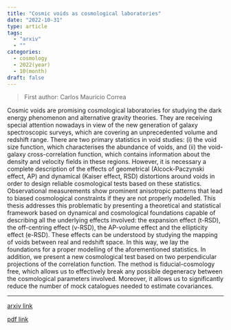 ```yaml
---
title: "Cosmic voids as cosmological laboratories"
date: "2022-10-31"
type: article
tags:
  - "arxiv"
  - ""
categories:
  - cosmology
  - 2022(year)
  - 10(month)
draft: false
---
```


> First author: Carlos Mauricio Correa

 Cosmic voids are promising cosmological laboratories for studying the dark
energy phenomenon and alternative gravity theories. They are receiving special
attention nowadays in view of the new generation of galaxy spectroscopic
surveys, which are covering an unprecedented volume and redshift range. There
are two primary statistics in void studies: (i) the void size function, which
characterises the abundance of voids, and (ii) the void-galaxy
cross-correlation function, which contains information about the density and
velocity fields in these regions. However, it is necessary a complete
description of the effects of geometrical (Alcock-Paczynski effect, AP) and
dynamical (Kaiser effect, RSD) distortions around voids in order to design
reliable cosmological tests based on these statistics. Observational
measurements show prominent anisotropic patterns that lead to biased
cosmological constraints if they are not properly modelled. This thesis
addresses this problematic by presenting a theoretical and statistical
framework based on dynamical and cosmological foundations capable of describing
all the underlying effects involved: the expansion effect (t-RSD), the
off-centring effect (v-RSD), the AP-volume effect and the ellipticity effect
(e-RSD). These effects can be understood by studying the mapping of voids
between real and redshift space. In this way, we lay the foundations for a
proper modelling of the aforementioned statistics. In addition, we present a
new cosmological test based on two perpendicular projections of the correlation
function. The method is fiducial-cosmology free, which allows us to effectively
break any possible degeneracy between the cosmological parameters involved.
Moreover, it allows us to significantly reduce the number of mock catalogues
needed to estimate covariances.

---
[arxiv link](http://arxiv.org/abs/2210.17459v1)

[pdf link](http://arxiv.org/pdf/2210.17459v1)